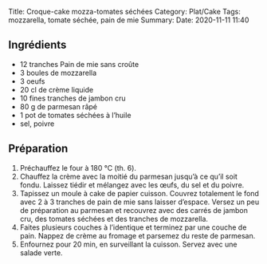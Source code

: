 Title: Croque-cake mozza-tomates séchées
Category: Plat/Cake
Tags: mozzarella, tomate séchée, pain de mie
Summary:
Date:  2020-11-11 11:40

## Ingrédients

- 12 tranches Pain de mie sans croûte
- 3 boules de mozzarella
- 3 oeufs
- 20 cl de crème liquide
- 10 fines tranches de jambon cru
- 80 g de parmesan râpé
- 1 pot de tomates séchées à l’huile
- sel, poivre

## Préparation
1. Préchauffez le four à 180 °C (th. 6).
2. Chauffez la crème avec la moitié du parmesan jusqu’à ce qu’il soit fondu. Laissez tiédir et mélangez avec les œufs, du sel et du poivre.
3. Tapissez un moule à cake de papier cuisson. Couvrez totalement le fond avec 2 à 3 tranches de pain de mie sans laisser d’espace. Versez un peu de préparation au parmesan et recouvrez avec des carrés de jambon cru, des tomates séchées et des tranches de mozzarella.
4. Faites plusieurs couches à l’identique et terminez par une couche de pain. Nappez de crème au fromage et parsemez du reste de parmesan.
5. Enfournez pour 20 min, en surveillant la cuisson. Servez avec une salade verte.
